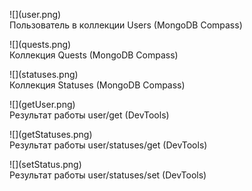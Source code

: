 <figure markdown>
  ![](user.png)
  <figcaption>Пользователь в коллекции Users (MongoDB Compass)</figcaption>
</figure>

<figure markdown>
  ![](quests.png)
  <figcaption>Коллекция Quests (MongoDB Compass)</figcaption>
</figure>

<figure markdown>
  ![](statuses.png)
  <figcaption>Коллекция Statuses (MongoDB Compass)</figcaption>
</figure>

<figure markdown>
  ![](getUser.png)
  <figcaption>Результат работы user/get (DevTools)</figcaption>
</figure>

<figure markdown>
  ![](getStatuses.png)
  <figcaption>Результат работы user/statuses/get (DevTools)</figcaption>
</figure>

<figure markdown>
  ![](setStatus.png)
  <figcaption>Результат работы user/statuses/set (DevTools)</figcaption>
</figure>
